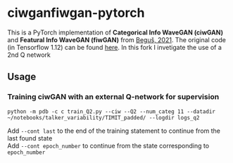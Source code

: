 # ciwganfiwgan-pytorch

This is a PyTorch implementation of **Categorical Info WaveGAN (ciwGAN)** and **Featural Info WaveGAN (fiwGAN)** from [Beguš, 2021](https://www.sciencedirect.com/science/article/pii/S0893608021001052). The original code (in Tensorflow 1.12) can be found [here](https://github.com/gbegus/fiwGAN-ciwGAN). In this fork I invetigate the use of a 2nd Q network 

## Usage

### Training ciwGAN with an external Q-network for supervision

```
python -m pdb -c c train_Q2.py --ciw --Q2 --num_categ 11 --datadir  ~/notebooks/talker_variability/TIMIT_padded/ --logdir logs_q2
```


Add `--cont last` to the end of the training statement to continue from the last found state  
Add `--cont epoch_number` to continue from the state corresponding to `epoch_number`
